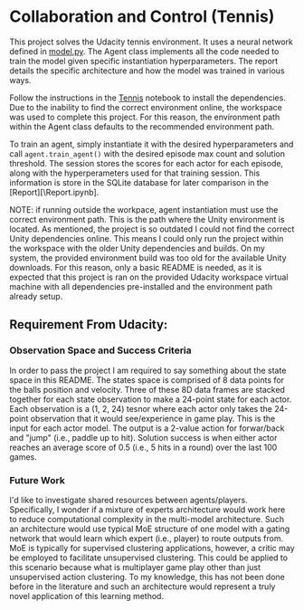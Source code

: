 # Collaboration and Control (Tennis)

This project solves the Udacity tennis environment. It uses a neural network defined in [model.py](/model.py). The Agent class implements all the code needed to train the model given specific instantiation hyperparameters. The report details the specific architecture and how the model was trained in various ways.

Follow the instructions in the [Tennis](/Tennis.ipynb) notebook to install the dependencies. Due to the inability to find the correct environment online, the workspace was used to complete this project. For this reason, the environment path within the Agent class defaults to the recommended environment path.

To train an agent, simply instantiate it with the desired hyperparameters and call `agent.train_agent()` with the desired episode max count and solution threshold. The session stores the scores for each actor for each episode, along with the hyperperameters used for that training session. This information is store in the SQLite database for later comparison in the [Report][\Report.ipynb].

NOTE: if running outside the workpace, agent instantiation must use the correct environment path. This is the path where the Unity environment is located. As mentioned, the project is so outdated I could not find the correct Unity dependencies online. This means I could only run the project within the workspace with the older Unity dependencies and builds. On my system, the provided environment build was too old for the available Unity downloads. For this reason, only a basic README is needed, as it is expected that this project is ran on the provided Udacity workspace virtual machine with all dependencies pre-installed and the environment path already setup.

## Requirement From Udacity:

### Observation Space and Success Criteria

In order to pass the project I am required to say something about the state space in this README. The states space is comprised of 8 data points for the balls position and velocity. Three of these 8D data frames are stacked together for each state observation to make a 24-point state for each actor. Each observation is a (1, 2, 24) tesnor where each actor only takes the 24-point observation that it would see/experience in game play. This is the input for each actor model. The output is a 2-value action for forwar/back and "jump" (i.e., paddle up to hit). Solution success is when either actor reaches an average score of 0.5 (i.e., 5 hits in a round) over the last 100 games.

### Future Work

I'd like to investigate shared resources between agents/players. Specifically, I wonder if a mixture of experts architecture would work here to reduce computational complexity in the multi-model architecture. Such an architecture would use typical MoE structure of one model with a gating network that would learn which expert (i.e., player) to route outputs from. MoE is typically for supervised clustering applications, however, a critic may be employed to facilitate unsupervised clustering. This could be applied to this scenario because what is multiplayer game play other than just unsupervised action clustering. To my knowledge, this has not been done before in the literature and such an architecture would represent a truly novel application of this learning method.
